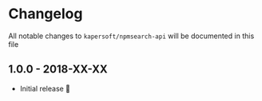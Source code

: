 # Changelog

All notable changes to `kapersoft/npmsearch-api` will be documented in this file

## 1.0.0 - 2018-XX-XX

- Initial release 🎉
